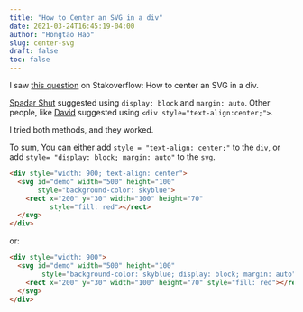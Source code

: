 ```yaml
---
title: "How to Center an SVG in a div"
date: 2021-03-24T16:45:19-04:00
author: "Hongtao Hao"
slug: center-svg
draft: false
toc: false
---
```


I saw [this question](https://stackoverflow.com/questions/8639383/how-do-i-center-an-svg-in-a-div/66766245#66766245) on Stakoverflow: How to center an SVG in a div. 

[Spadar Shut](https://stackoverflow.com/a/8640044/13716814) suggested using `display: block` and `margin: auto`. Other people, like [David](https://stackoverflow.com/a/25185515/13716814) suggested using `<div style="text-align:center;">`. 

I tried both methods, and they worked. 

To sum, You can either add `style = "text-align: center;"` to the `div`, or add `style= "display: block; margin: auto"` to the `svg`.

```html
<div style="width: 900; text-align: center">
  <svg id="demo" width="500" height="100" 
       style="background-color: skyblue">
    <rect x="200" y="30" width="100" height="70" 
          style="fill: red"></rect>
  </svg>
</div>
```

or:

```html
<div style="width: 900">
  <svg id="demo" width="500" height="100" 
        style="background-color: skyblue; display: block; margin: auto">
    <rect x="200" y="30" width="100" height="70" style="fill: red"></rect>
  </svg>
</div>
```